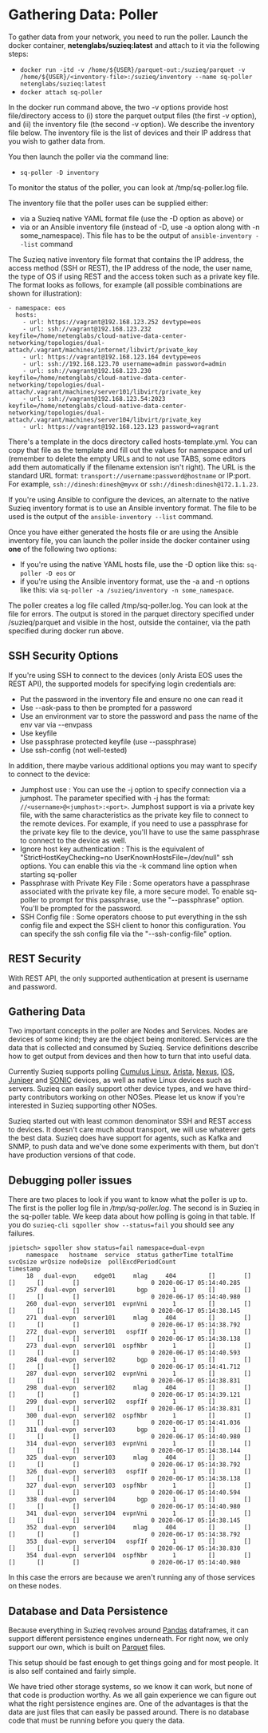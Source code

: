 # Gathering Data: Poller

To gather data from your network, you need to run the poller. Launch the docker container, **netenglabs/suzieq:latest** and attach to it via the following steps:

- ```docker run -itd -v /home/${USER}/parquet-out:/suzieq/parquet -v /home/${USER}/<inventory-file>:/suzieq/inventory --name sq-poller netenglabs/suzieq:latest```
- ```docker attach sq-poller```

In the docker run command above, the two -v options provide host file/directory access to (i) store the parquet output files (the first -v option), and (ii) the inventory file (the second -v option). We describe the inventory file below. The inventory file is the list of devices and their IP address that you wish to gather data from. 

You then launch the poller via the command line:

- ```sq-poller -D inventory```

To monitor the status of the poller, you can look at /tmp/sq-poller.log file.

The inventory file that the poller uses can be supplied either:

* via a Suzieq native YAML format file (use the -D option as above) or 
* via or an Ansible inventory file (instead of -D, use -a option along with -n some_namespace). This file has to be the output of ```ansible-inventory --list``` command

The Suzieq native inventory file format that contains the IP address, the access method (SSH or REST), the IP address of the node, the user name, the type of OS if using REST and the access token such as a private key file. The format looks as follows, for example (all possible combinations are shown for illustration):
```
- namespace: eos
  hosts:
    - url: https://vagrant@192.168.123.252 devtype=eos
    - url: ssh://vagrant@192.168.123.232  keyfile=/home/netenglabs/cloud-native-data-center-networking/topologies/dual-attach/.vagrant/machines/internet/libvirt/private_key
    - url: https://vagrant@192.168.123.164 devtype=eos
    - url: ssh://192.168.123.70 username=admin password=admin
    - url: ssh://vagrant@192.168.123.230  keyfile=/home/netenglabs/cloud-native-data-center-networking/topologies/dual-attach/.vagrant/machines/server101/libvirt/private_key
    - url: ssh://vagrant@192.168.123.54:2023  keyfile=/home/netenglabs/cloud-native-data-center-networking/topologies/dual-attach/.vagrant/machines/server104/libvirt/private_key
    - url: https://vagrant@192.168.123.123 password=vagrant
```

There's a template in the docs directory called hosts-template.yml. You can copy that file as the template and fill out the values for namespace and url (remember to delete the empty URLs and to not use TABS, some editors add them automatically if the filename extension isn't right). The URL is the standard URL format: `transport://username:password@hostname` or IP:port. For example, `ssh://dinesh:dinesh@myvx` or `ssh://dinesh:dinesh@172.1.1.23`. 

If you're using Ansible to configure the devices, an alternate to the native Suzieq inventory format is to use an Ansible inventory format. The file to be used is the output of the ```ansible-inventory --list``` command. 

Once you have either generated the hosts file or are using the Ansible inventory file, you can launch the poller inside the docker container using **one** of the following two options: 

* If you're using the native YAML hosts file, use the -D option like this: `sq-poller -D eos`  or
* if you're using the Ansible inventory format, use the -a and -n options like this: via `sq-poller -a /suzieq/inventory -n some_namespace`. 

The poller creates a log file called /tmp/sq-poller.log. You can look at the file for errors. The output is stored in the parquet directory specified under /suzieq/parquet and visible in the host, outside the container, via the path specified during docker run above. 

## <a name='ssh-options'></a>SSH Security Options

If you're using SSH to connect to the devices (only Arista EOS uses the REST API), the supported models for specifying login credentials are:

* Put the password in the inventory file and ensure no one can read it
* Use --ask-pass to then be prompted for a password
* Use an environment var to store the password and pass the name of the env var via --envpass
* Use keyfile
* Use passphrase protected keyfile  (use --passphrase)
* Use ssh-config (not well-tested)

In addition, there maybe various additional options you may want to specify to connect to the device:

* Jumphost use
  : You can use the -j option to specify connection via a jumphost. The parameter specified with -j has the format: ```//<username>@<jumphost>:<port>```. Jumphost support is via a private key file, with the same characteristics as the private key file to connect to the remote devices. For example, if you need to use a passphrase for the private key file to the device, you'll have to use the same passphrase to connect to the device as well.
* Ignore host key authentication
  : This is the equivalent of "StrictHostKeyChecking=no UserKnownHostsFile=/dev/null" ssh options. You can enable this via the -k command line option when starting sq-poller
* Passphrase with Private Key File
  : Some operators have a passphrase associated with the private key file, a more secure model. To enable sq-poller to prompt for this passphrase, use the "--passphrase" option. You'll be prompted for the password.
* SSH Config file
  : Some operators choose to put everything in the ssh config file and expect the SSH client to honor this configuration. You can specify the ssh config file via the  "--ssh-config-file" option. 

## <a name='rest-security'></a>REST Security

With REST API, the only supported authentication at present is username and password.

## <a name='gathering-data'></a>Gathering Data
Two important concepts in the poller are Nodes and Services. Nodes are devices of some kind;
they are the object being monitored. Services are the data that is collected and consumed by Suzieq. 
Service definitions describe how to get output from devices and then how to turn that into useful data.

Currently Suzieq supports polling [Cumulus Linux](https://cumulusnetworks.com/),
[Arista](https://www.arista.com/en/),
[Nexus](https://www.cisco.com/c/en/us/products/switches/data-center-switches/index.html),
[IOS](https://www.cisco.com/c/en/us/products/ios-nx-os-software/ios-technologies/index.html),
[Juniper](https://www.juniper.net)
and [SONIC](https://azure.github.io/SONiC/) devices, as well as native Linux devices such as servers. Suzieq can easily support other device types, and we have third-party contributors working on other NOSes. Please let us know if you're interested in Suzieq supporting other NOSes.

Suzieq started out with least common denominator SSH and REST access to devices.
It doesn't care much about transport, we will use whatever gets the best data.
Suzieq does have support for agents, such as Kafka and SNMP, to push data and we've done some experiments with them, but don't
have production versions of that code. 

## Debugging poller issues
There are two places to look if you want to know what the poller is up to. The first is the poller
log file in */tmp/sq-poller.log*. The second is in Suzieq in the sq-poller table. We keep data about how
polling is going in that table. If you do `suzieq-cli sqpoller show --status=fail` you should see any failures.

```
jpietsch> sqpoller show status=fail namespace=dual-evpn
     namespace   hostname  service  status gatherTime totalTime svcQsize wrQsize nodeQsize  pollExcdPeriodCount               timestamp
     18   dual-evpn     edge01     mlag     404         []        []       []      []        []                    0 2020-06-17 05:14:40.285
     257  dual-evpn  server101      bgp       1         []        []       []      []        []                    0 2020-06-17 05:14:40.980
     260  dual-evpn  server101  evpnVni       1         []        []       []      []        []                    0 2020-06-17 05:14:38.145
     271  dual-evpn  server101     mlag     404         []        []       []      []        []                    0 2020-06-17 05:14:38.792
     272  dual-evpn  server101   ospfIf       1         []        []       []      []        []                    0 2020-06-17 05:14:38.138
     273  dual-evpn  server101  ospfNbr       1         []        []       []      []        []                    0 2020-06-17 05:14:40.593
     284  dual-evpn  server102      bgp       1         []        []       []      []        []                    0 2020-06-17 05:14:41.712
     287  dual-evpn  server102  evpnVni       1         []        []       []      []        []                    0 2020-06-17 05:14:38.831
     298  dual-evpn  server102     mlag     404         []        []       []      []        []                    0 2020-06-17 05:14:39.121
     299  dual-evpn  server102   ospfIf       1         []        []       []      []        []                    0 2020-06-17 05:14:38.831
     300  dual-evpn  server102  ospfNbr       1         []        []       []      []        []                    0 2020-06-17 05:14:41.036
     311  dual-evpn  server103      bgp       1         []        []       []      []        []                    0 2020-06-17 05:14:40.980
     314  dual-evpn  server103  evpnVni       1         []        []       []      []        []                    0 2020-06-17 05:14:38.144
     325  dual-evpn  server103     mlag     404         []        []       []      []        []                    0 2020-06-17 05:14:38.792
     326  dual-evpn  server103   ospfIf       1         []        []       []      []        []                    0 2020-06-17 05:14:38.138
     327  dual-evpn  server103  ospfNbr       1         []        []       []      []        []                    0 2020-06-17 05:14:40.594
     338  dual-evpn  server104      bgp       1         []        []       []      []        []                    0 2020-06-17 05:14:40.980
     341  dual-evpn  server104  evpnVni       1         []        []       []      []        []                    0 2020-06-17 05:14:38.145
     352  dual-evpn  server104     mlag     404         []        []       []      []        []                    0 2020-06-17 05:14:38.792
     353  dual-evpn  server104   ospfIf       1         []        []       []      []        []                    0 2020-06-17 05:14:38.830
     354  dual-evpn  server104  ospfNbr       1         []        []       []      []        []                    0 2020-06-17 05:14:40.980
```
In this case the errors are because we aren't running any of those services on these nodes.


## Database and Data Persistence

Because everything in Suzieq revolves around [Pandas](https://pandas.pydata.org/) dataframes, it can support different persistence engines underneath. For right now, we only support our own, which is built on [Parquet](https://parquet.apache.org/) files. 

This setup should be fast enough to get things going and for most people. It is also self contained and fairly simple. 

We have tried other storage systems, so we know it can work, but none of that code is production worthy. As we all gain experience we can figure out what the right persistence engines are. One of the advantages is that the data are just files that can easily be passed around. There is no database code that must be running before you query the data. 


